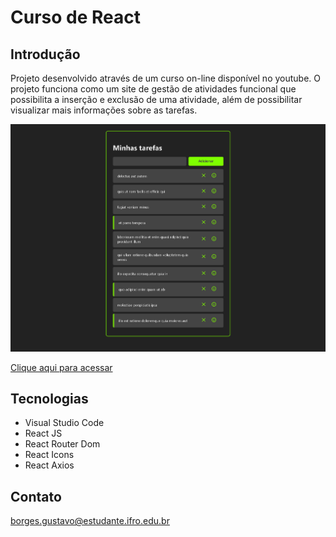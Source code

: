 # Curso de React 

## Introdução

Projeto desenvolvido através de um curso on-line disponível no youtube.
O projeto funciona como um site de gestão de atividades funcional que possibilita a inserção e exclusão de uma atividade, além de possibilitar 
visualizar mais informações sobre as tarefas.

![preview.png](.github/preview.png)

[Clique aqui para acessar](https://curso-react.gustavoborges8.repl.co/)

## Tecnologias 

- Visual Studio Code
- React JS
- React Router Dom
- React Icons
- React Axios

## Contato

borges.gustavo@estudante.ifro.edu.br